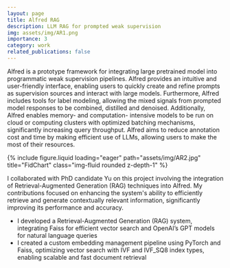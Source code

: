 ```yaml
---
layout: page
title: Alfred RAG
description: LLM RAG for prompted weak supervision
img: assets/img/AR1.png
importance: 3
category: work
related_publications: false
---
```


Alfred is a prototype framework for integrating large pretrained model into programmatic weak supervision pipelines. Alfred provides an intuitive and user-friendly interface, enabling users to quickly create and refine prompts as supervision sources and interact with large models. Furthermore, Alfred includes tools for label modeling, allowing the mixed signals from prompted model responses to be combined, distilled and denoised. Additionally, Alfred enables memory- and computation- intensive models to be run on cloud or computing clusters with optimized batching mechanisms, significantly increasing query throughput. Alfred aims to reduce annotation cost and time by making efficient use of LLMs, allowing users to make the most of their resources.

<div class="row">
    <div class="col-sm mt-3 mt-md-0">
        {% include figure.liquid loading="eager" path="assets/img/AR2.jpg" title="FidChart" class="img-fluid rounded z-depth-1" %}
    </div>
</div>

I collaborated with PhD candidate Yu on this project involving the integration of Retrieval-Augmented Generation (RAG) techniques into Alfred. My contributions focused on enhancing the system's ability to efficiently retrieve and generate contextually relevant information, significantly improving its performance and accuracy.

- I developed a Retrieval-Augmented Generation (RAG) system, integrating Faiss for efficient vector search
and OpenAI’s GPT models for natural language queries
- I created a custom embedding management pipeline using PyTorch and Faiss, optimizing vector search with IVF and IVF_SQ8 index types, enabling scalable and fast document retrieval
